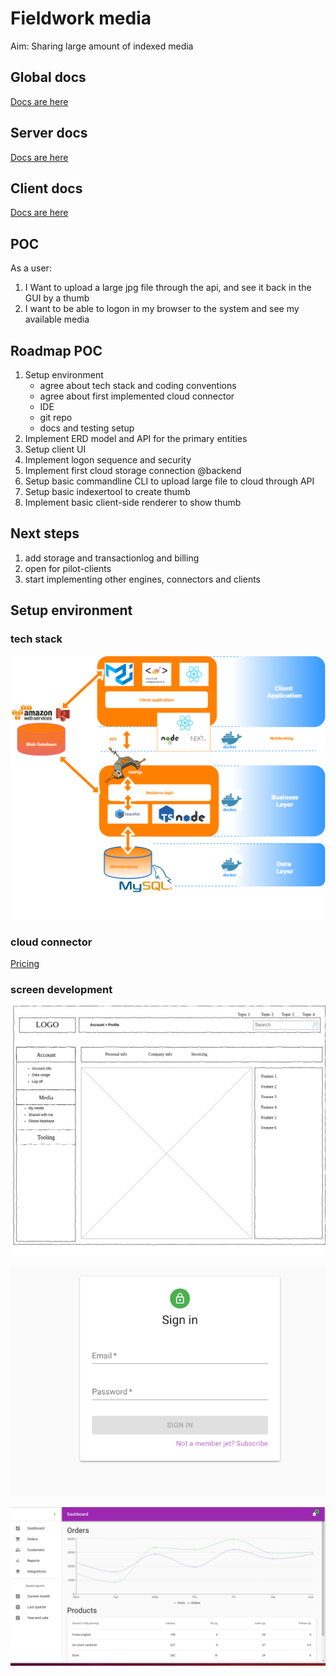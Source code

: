 # Fieldwork media

Aim: Sharing large amount of indexed media

## Global docs

[Docs are here](docs/README.md)

## Server docs

[Docs are here](server/docs/README.md)

## Client docs

[Docs are here](client/README.md)

## POC

As a user:

1. I Want to upload a large jpg file through the api, and see it back in the GUI by a thumb
2. I want to be able to logon in my browser to the system and see my available media

## Roadmap POC

1. Setup environment
    - agree about tech stack and coding conventions
    - agree about first implemented cloud connector
    - IDE
    - git repo
    - docs and testing setup
2. Implement ERD model and API for the primary entities
3. Setup client UI
4. Implement logon sequence and security
5. Implement first cloud storage connection @backend
6. Setup basic commandline CLI to upload large file to cloud through API
7. Setup basic indexertool to create thumb
8. Implement basic client-side renderer to show thumb

## Next steps

1. add storage and transactionlog and billing
2. open for pilot-clients
3. start implementing other engines, connectors and clients

## Setup environment

### tech stack

![Stack overview](docs/img/Stack.png)

### cloud connector

[Pricing](docs/img/pricing.xlsx)

### screen development

![Wireframes](client/docs/img/Wireframe.png)

![Loginscreen](client/docs/img/Login.png)

![materialUI](client/docs/img/MaterialUI.png)